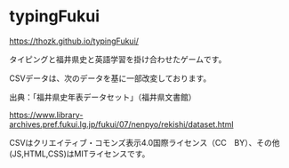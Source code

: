 # typingFukui
https://thozk.github.io/typingFukui/

タイピングと福井県史と英語学習を掛け合わせたゲームです。

CSVデータは、次のデータを基に一部改変しております。

出典：「福井県史年表データセット」（福井県文書館）

https://www.library-archives.pref.fukui.lg.jp/fukui/07/nenpyo/rekishi/dataset.html

CSVはクリエイティブ・コモンズ表示4.0国際ライセンス（CC　BY）、その他(JS,HTML,CSS)はMITライセンスです。
